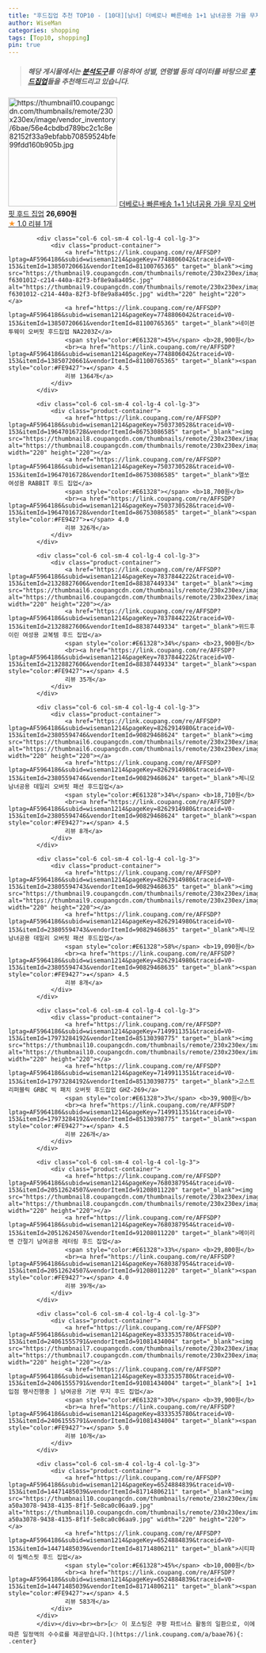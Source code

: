 ```yaml
---
title: "후드집업 추천 TOP10 - [10대][남녀] 더베로나 빠른배송 1+1 남녀공용 가을 무지 오버핏 후드 집업"
author: WiseMan
categories: shopping
tags: [Top10, shopping]
pin: true
---
```


> ##### 해당 게시물에서는 [**분석도구**](https://itemscout.io/)를 이용하여 **성별**, **연령별** 등의 데이터를 바탕으로 [**후드집업**](https://link.coupang.com/a/baae76)들을 추천해드리고 있습니다.
<div class="container"><div class="row">
            <div class="col-6 col-sm-4 col-lg-4 col-lg-3">
                <div class="product-container">
                    <a href="https://link.coupang.com/re/AFFSDP?lptag=AF5964186&subid=wiseman1214&pageKey=8350956562&traceid=V0-153&itemId=24125961052&vendorItemId=91209377155" target="_blank"><img src="https://thumbnail10.coupangcdn.com/thumbnails/remote/230x230ex/image/vendor_inventory/6bae/56e4cbdbd789bc2c1c8e82152f33a9ebfabb70859524bfe99fdd160b905b.jpg" alt="https://thumbnail10.coupangcdn.com/thumbnails/remote/230x230ex/image/vendor_inventory/6bae/56e4cbdbd789bc2c1c8e82152f33a9ebfabb70859524bfe99fdd160b905b.jpg" width="220" height="220"></a>
                    <a href="https://link.coupang.com/re/AFFSDP?lptag=AF5964186&subid=wiseman1214&pageKey=8350956562&traceid=V0-153&itemId=24125961052&vendorItemId=91209377155" target="_blank">더베로나 빠른배송 1+1 남녀공용 가을 무지 오버핏 후드 집업</a>
                    <span style="color:#E61328"></span> <b>26,690원</b>
                    <br><a href="https://link.coupang.com/re/AFFSDP?lptag=AF5964186&subid=wiseman1214&pageKey=8350956562&traceid=V0-153&itemId=24125961052&vendorItemId=91209377155" target="_blank"><span style="color:#FE9427">★</span> 1.0
                    리뷰 1개</a>
                </div>
            </div>
            
            <div class="col-6 col-sm-4 col-lg-4 col-lg-3">
                <div class="product-container">
                    <a href="https://link.coupang.com/re/AFFSDP?lptag=AF5964186&subid=wiseman1214&pageKey=7748806042&traceid=V0-153&itemId=13850720661&vendorItemId=81100765365" target="_blank"><img src="https://thumbnail9.coupangcdn.com/thumbnails/remote/230x230ex/image/retail/images/184444130102516-f6301012-c214-440a-82f3-bf8e9a8a405c.jpg" alt="https://thumbnail9.coupangcdn.com/thumbnails/remote/230x230ex/image/retail/images/184444130102516-f6301012-c214-440a-82f3-bf8e9a8a405c.jpg" width="220" height="220"></a>
                    <a href="https://link.coupang.com/re/AFFSDP?lptag=AF5964186&subid=wiseman1214&pageKey=7748806042&traceid=V0-153&itemId=13850720661&vendorItemId=81100765365" target="_blank">네이븐 투웨이 오버핏 후드집업 NA2203Z</a>
                    <span style="color:#E61328">45%</span> <b>28,900원</b>
                    <br><a href="https://link.coupang.com/re/AFFSDP?lptag=AF5964186&subid=wiseman1214&pageKey=7748806042&traceid=V0-153&itemId=13850720661&vendorItemId=81100765365" target="_blank"><span style="color:#FE9427">★</span> 4.5
                    리뷰 1364개</a>
                </div>
            </div>
            
            <div class="col-6 col-sm-4 col-lg-4 col-lg-3">
                <div class="product-container">
                    <a href="https://link.coupang.com/re/AFFSDP?lptag=AF5964186&subid=wiseman1214&pageKey=7503730528&traceid=V0-153&itemId=19647016728&vendorItemId=86753086585" target="_blank"><img src="https://thumbnail8.coupangcdn.com/thumbnails/remote/230x230ex/image/rs_quotation_api/vgtrsbeu/c9481bd071da4cb5ba936835d15f7e46.jpg" alt="https://thumbnail8.coupangcdn.com/thumbnails/remote/230x230ex/image/rs_quotation_api/vgtrsbeu/c9481bd071da4cb5ba936835d15f7e46.jpg" width="220" height="220"></a>
                    <a href="https://link.coupang.com/re/AFFSDP?lptag=AF5964186&subid=wiseman1214&pageKey=7503730528&traceid=V0-153&itemId=19647016728&vendorItemId=86753086585" target="_blank">엘쏘 여성용 RABBIT 후드 집업</a>
                    <span style="color:#E61328"></span> <b>18,700원</b>
                    <br><a href="https://link.coupang.com/re/AFFSDP?lptag=AF5964186&subid=wiseman1214&pageKey=7503730528&traceid=V0-153&itemId=19647016728&vendorItemId=86753086585" target="_blank"><span style="color:#FE9427">★</span> 4.0
                    리뷰 326개</a>
                </div>
            </div>
            
            <div class="col-6 col-sm-4 col-lg-4 col-lg-3">
                <div class="product-container">
                    <a href="https://link.coupang.com/re/AFFSDP?lptag=AF5964186&subid=wiseman1214&pageKey=7837844222&traceid=V0-153&itemId=21328827606&vendorItemId=88387449334" target="_blank"><img src="https://thumbnail6.coupangcdn.com/thumbnails/remote/230x230ex/image/rs_quotation_api/vibkzlxi/6373c55c266e4ad18d8356cd24b3a627.jpg" alt="https://thumbnail6.coupangcdn.com/thumbnails/remote/230x230ex/image/rs_quotation_api/vibkzlxi/6373c55c266e4ad18d8356cd24b3a627.jpg" width="220" height="220"></a>
                    <a href="https://link.coupang.com/re/AFFSDP?lptag=AF5964186&subid=wiseman1214&pageKey=7837844222&traceid=V0-153&itemId=21328827606&vendorItemId=88387449334" target="_blank">위드후이린 여성용 교복템 후드 집업</a>
                    <span style="color:#E61328">34%</span> <b>23,900원</b>
                    <br><a href="https://link.coupang.com/re/AFFSDP?lptag=AF5964186&subid=wiseman1214&pageKey=7837844222&traceid=V0-153&itemId=21328827606&vendorItemId=88387449334" target="_blank"><span style="color:#FE9427">★</span> 4.5
                    리뷰 35개</a>
                </div>
            </div>
            
            <div class="col-6 col-sm-4 col-lg-4 col-lg-3">
                <div class="product-container">
                    <a href="https://link.coupang.com/re/AFFSDP?lptag=AF5964186&subid=wiseman1214&pageKey=8262914980&traceid=V0-153&itemId=23805594746&vendorItemId=90829468624" target="_blank"><img src="https://thumbnail6.coupangcdn.com/thumbnails/remote/230x230ex/image/vendor_inventory/fc33/1bc64806fdfac7afcdea60e9be89962b62ac081be3677481157cb1a47c55.jpg" alt="https://thumbnail6.coupangcdn.com/thumbnails/remote/230x230ex/image/vendor_inventory/fc33/1bc64806fdfac7afcdea60e9be89962b62ac081be3677481157cb1a47c55.jpg" width="220" height="220"></a>
                    <a href="https://link.coupang.com/re/AFFSDP?lptag=AF5964186&subid=wiseman1214&pageKey=8262914980&traceid=V0-153&itemId=23805594746&vendorItemId=90829468624" target="_blank">체니모 남녀공용 데일리 오버핏 패션 후드집업</a>
                    <span style="color:#E61328">34%</span> <b>18,710원</b>
                    <br><a href="https://link.coupang.com/re/AFFSDP?lptag=AF5964186&subid=wiseman1214&pageKey=8262914980&traceid=V0-153&itemId=23805594746&vendorItemId=90829468624" target="_blank"><span style="color:#FE9427">★</span> 4.5
                    리뷰 8개</a>
                </div>
            </div>
            
            <div class="col-6 col-sm-4 col-lg-4 col-lg-3">
                <div class="product-container">
                    <a href="https://link.coupang.com/re/AFFSDP?lptag=AF5964186&subid=wiseman1214&pageKey=8262914980&traceid=V0-153&itemId=23805594743&vendorItemId=90829468635" target="_blank"><img src="https://thumbnail9.coupangcdn.com/thumbnails/remote/230x230ex/image/vendor_inventory/61cc/e48a410fba7bb505d4609902941738bed1626db6062a3eaf4996ae3b1c85.png" alt="https://thumbnail9.coupangcdn.com/thumbnails/remote/230x230ex/image/vendor_inventory/61cc/e48a410fba7bb505d4609902941738bed1626db6062a3eaf4996ae3b1c85.png" width="220" height="220"></a>
                    <a href="https://link.coupang.com/re/AFFSDP?lptag=AF5964186&subid=wiseman1214&pageKey=8262914980&traceid=V0-153&itemId=23805594743&vendorItemId=90829468635" target="_blank">체니모 남녀공용 데일리 오버핏 패션 후드집업</a>
                    <span style="color:#E61328">58%</span> <b>19,090원</b>
                    <br><a href="https://link.coupang.com/re/AFFSDP?lptag=AF5964186&subid=wiseman1214&pageKey=8262914980&traceid=V0-153&itemId=23805594743&vendorItemId=90829468635" target="_blank"><span style="color:#FE9427">★</span> 4.5
                    리뷰 8개</a>
                </div>
            </div>
            
            <div class="col-6 col-sm-4 col-lg-4 col-lg-3">
                <div class="product-container">
                    <a href="https://link.coupang.com/re/AFFSDP?lptag=AF5964186&subid=wiseman1214&pageKey=7149911351&traceid=V0-153&itemId=17973284192&vendorItemId=85130398775" target="_blank"><img src="https://thumbnail10.coupangcdn.com/thumbnails/remote/230x230ex/image/vendor_inventory/f609/d8832ab572c24346674a1e9644af0981be964ece9363ea9631b71f501b63.jpg" alt="https://thumbnail10.coupangcdn.com/thumbnails/remote/230x230ex/image/vendor_inventory/f609/d8832ab572c24346674a1e9644af0981be964ece9363ea9631b71f501b63.jpg" width="220" height="220"></a>
                    <a href="https://link.coupang.com/re/AFFSDP?lptag=AF5964186&subid=wiseman1214&pageKey=7149911351&traceid=V0-153&itemId=17973284192&vendorItemId=85130398775" target="_blank">고스트리퍼블릭 GRBC 빅 패치 오버핏 후드집업 GHZ-269</a>
                    <span style="color:#E61328">3%</span> <b>39,900원</b>
                    <br><a href="https://link.coupang.com/re/AFFSDP?lptag=AF5964186&subid=wiseman1214&pageKey=7149911351&traceid=V0-153&itemId=17973284192&vendorItemId=85130398775" target="_blank"><span style="color:#FE9427">★</span> 4.5
                    리뷰 226개</a>
                </div>
            </div>
            
            <div class="col-6 col-sm-4 col-lg-4 col-lg-3">
                <div class="product-container">
                    <a href="https://link.coupang.com/re/AFFSDP?lptag=AF5964186&subid=wiseman1214&pageKey=7680387954&traceid=V0-153&itemId=20512624507&vendorItemId=91208011220" target="_blank"><img src="https://thumbnail8.coupangcdn.com/thumbnails/remote/230x230ex/image/vendor_inventory/281f/1dd10ab19f9b0439aa51ac152952615f22595dfa769e21567ba68eaaf668.jpg" alt="https://thumbnail8.coupangcdn.com/thumbnails/remote/230x230ex/image/vendor_inventory/281f/1dd10ab19f9b0439aa51ac152952615f22595dfa769e21567ba68eaaf668.jpg" width="220" height="220"></a>
                    <a href="https://link.coupang.com/re/AFFSDP?lptag=AF5964186&subid=wiseman1214&pageKey=7680387954&traceid=V0-153&itemId=20512624507&vendorItemId=91208011220" target="_blank">메이리앤 간절기 남여공용 레터링 후드 집업</a>
                    <span style="color:#E61328">33%</span> <b>29,800원</b>
                    <br><a href="https://link.coupang.com/re/AFFSDP?lptag=AF5964186&subid=wiseman1214&pageKey=7680387954&traceid=V0-153&itemId=20512624507&vendorItemId=91208011220" target="_blank"><span style="color:#FE9427">★</span> 4.0
                    리뷰 39개</a>
                </div>
            </div>
            
            <div class="col-6 col-sm-4 col-lg-4 col-lg-3">
                <div class="product-container">
                    <a href="https://link.coupang.com/re/AFFSDP?lptag=AF5964186&subid=wiseman1214&pageKey=8333535780&traceid=V0-153&itemId=24061555791&vendorItemId=91081434004" target="_blank"><img src="https://thumbnail7.coupangcdn.com/thumbnails/remote/230x230ex/image/vendor_inventory/0422/6e25a94600fc6ca223f6177dca36e8e1dddf13e81fbe97329cf547be5e62.jpg" alt="https://thumbnail7.coupangcdn.com/thumbnails/remote/230x230ex/image/vendor_inventory/0422/6e25a94600fc6ca223f6177dca36e8e1dddf13e81fbe97329cf547be5e62.jpg" width="220" height="220"></a>
                    <a href="https://link.coupang.com/re/AFFSDP?lptag=AF5964186&subid=wiseman1214&pageKey=8333535780&traceid=V0-153&itemId=24061555791&vendorItemId=91081434004" target="_blank">[ 1+1 입점 행사진행중 ] 남여공용 기본 무지 후드 집업</a>
                    <span style="color:#E61328">30%</span> <b>39,900원</b>
                    <br><a href="https://link.coupang.com/re/AFFSDP?lptag=AF5964186&subid=wiseman1214&pageKey=8333535780&traceid=V0-153&itemId=24061555791&vendorItemId=91081434004" target="_blank"><span style="color:#FE9427">★</span> 5.0
                    리뷰 10개</a>
                </div>
            </div>
            
            <div class="col-6 col-sm-4 col-lg-4 col-lg-3">
                <div class="product-container">
                    <a href="https://link.coupang.com/re/AFFSDP?lptag=AF5964186&subid=wiseman1214&pageKey=6524884839&traceid=V0-153&itemId=14471485039&vendorItemId=81714806211" target="_blank"><img src="https://thumbnail10.coupangcdn.com/thumbnails/remote/230x230ex/image/retail/images/118817606978868-a50a3078-9438-4135-8f1f-5e8ca0c06aa9.jpg" alt="https://thumbnail10.coupangcdn.com/thumbnails/remote/230x230ex/image/retail/images/118817606978868-a50a3078-9438-4135-8f1f-5e8ca0c06aa9.jpg" width="220" height="220"></a>
                    <a href="https://link.coupang.com/re/AFFSDP?lptag=AF5964186&subid=wiseman1214&pageKey=6524884839&traceid=V0-153&itemId=14471485039&vendorItemId=81714806211" target="_blank">시티파이 릴렉스핏 후드 집업</a>
                    <span style="color:#E61328">45%</span> <b>10,000원</b>
                    <br><a href="https://link.coupang.com/re/AFFSDP?lptag=AF5964186&subid=wiseman1214&pageKey=6524884839&traceid=V0-153&itemId=14471485039&vendorItemId=81714806211" target="_blank"><span style="color:#FE9427">★</span> 4.5
                    리뷰 583개</a>
                </div>
            </div>
            </div></div><br><br>[👉 이 포스팅은 쿠팡 파트너스 활동의 일환으로, 이에 따른 일정액의 수수료를 제공받습니다.](https://link.coupang.com/a/baae76){: .center}
